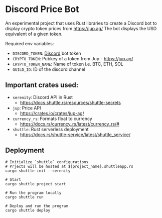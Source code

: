 # Discord Price Bot

An experimental project that uses Rust libraries to create a Discord bot to display crypto token prices from https://jup.ag/
The bot displays the USD equivalent of a given token.

Required env variables:

- `DISCORD_TOKEN`: [Discord](https://discord.com/developers/applications/) bot token
- `CRYPTO_TOKEN`: Pubkey of a token from Jup - https://jup.ag/
- `CRYPTO_TOKEN_NAME`: Name of token i.e. BTC, ETH, SOL
- `GUILD_ID`: ID of the discord channel

## Important crates used:
- `serenity`: Discord API in Rust
  - https://docs.shuttle.rs/resources/shuttle-secrets
- `jup`: Price API
  - https://crates.io/crates/jup-ag/
- `currency_rs`: Formats float to currency
  - https://docs.rs/currency_rs/latest/currency_rs/#
- `shuttle`: Rust serverless deployment
  - https://docs.rs/shuttle-service/latest/shuttle_service/

## Deployment
```
# Initialize `shuttle` configurations
# Prjects will be hosted at ${project_name}.shuttleapp.rs
cargo shuttle init --serenity

# Start
cargo shuttle project start

# Run the program locally 
cargo shuttle run

# Deploy and run the program 
cargo shuttle deploy
```

